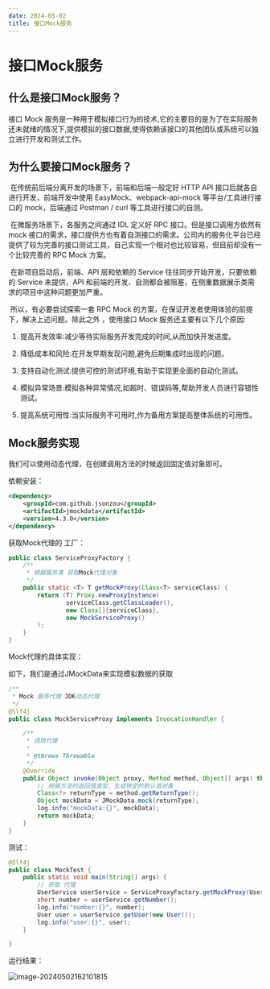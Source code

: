 ```yaml
---
date: 2024-05-02
title: 接口Mock服务
---
```


# 接口Mock服务

## 什么是接口Mock服务？

接口 Mock 服务是一种用于模拟接口行为的技术,它的主要目的是为了在实际服务还未就绪的情况下,提供模拟的接口数据,使得依赖该接口的其他团队或系统可以独立进行开发和测试工作。

## 为什么要接口Mock服务？

​		在传统前后端分离开发的场景下，前端和后端一般定好 HTTP API 接口后就各自进行开发，前端开发中使用 EasyMock、webpack-api-mock 等平台/工具进行接口的 mock，后端通过 Postman / curl 等工具进行接口的自测。

​		在微服务场景下，各服务之间通过 IDL 定义好 RPC 接口。但是接口调用方依然有 mock 接口的需求，接口提供方也有着自测接口的需求。公司内的服务化平台已经提供了较为完善的接口测试工具，自己实现一个相对也比较容易，但目前却没有一个比较完善的 RPC Mock 方案。

​		在新项目启动后，前端、API 层和依赖的 Service 往往同步开始开发，只要依赖的 Service 未提供，API 和前端的开发、自测都会被阻塞，在侧重数据展示类需求的项目中这种问题更加严重。

​		所以，有必要尝试探索一套 RPC Mock 的方案，在保证开发者使用体验的前提下，解决上述问题。除此之外 ，使用接口 Mock 服务还主要有以下几个原因:

1. 提高开发效率:减少等待实际服务开发完成的时间,从而加快开发进度。

2. 降低成本和风险:在开发早期发现问题,避免后期集成时出现的问题。

3. 支持自动化测试:提供可控的测试环境,有助于实现更全面的自动化测试。

4. 模拟异常场景:模拟各种异常情况,如超时、错误码等,帮助开发人员进行容错性测试。

5. 提高系统可用性:当实际服务不可用时,作为备用方案提高整体系统的可用性。

## Mock服务实现

我们可以使用动态代理，在创建调用方法的时候返回固定值对象即可。

依赖安装：

```xml
<dependency>
    <groupId>com.github.jsonzou</groupId>
    <artifactId>jmockdata</artifactId>
    <version>4.3.0</version>
</dependency>
```

获取Mock代理的 工厂：

```java
public class ServiceProxyFactory {
    /**
     * 根据服务类 获取Mock代理对象
     */
    public static <T> T getMockProxy(Class<T> serviceClass) {
        return (T) Proxy.newProxyInstance(
                serviceClass.getClassLoader(),
                new Class[]{serviceClass},
                new MockServiceProxy()
        );
    }
}
```

Mock代理的具体实现：

如下，我们是通过JMockData来实现模拟数据的获取

```java
/**
 * Mock 服务代理 JDK动态代理
 */
@Slf4j
public class MockServiceProxy implements InvocationHandler {

    /**
     * 调用代理
     *
     * @throws Throwable
     */
    @Override
    public Object invoke(Object proxy, Method method, Object[] args) throws Throwable {
        // 根据方法的返回值类型，生成特定的默认值对象
        Class<?> returnType = method.getReturnType();
        Object mockData = JMockData.mock(returnType);
        log.info("mockData:{}", mockData);
        return mockData;
    }
}
```

测试：

```java
@Slf4j
public class MockTest {
    public static void main(String[] args) {
        // 获取 代理
        UserService userService = ServiceProxyFactory.getMockProxy(UserService.class);
        short number = userService.getNumber();
        log.info("number:{}", number);
        User user = userService.getUser(new User());
        log.info("user:{}", user);
    }

}
```

运行结果：

![image-20240502162101815](https://s2.loli.net/2024/05/02/J7N5GXgQxtnTzjL.webp)

